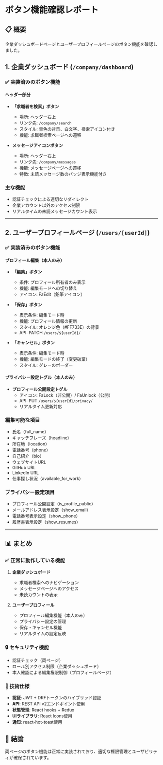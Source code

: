 # ボタン機能確認レポート

## 📋 概要
企業ダッシュボードページとユーザープロフィールページのボタン機能を確認しました。

## 1. 企業ダッシュボード (`/company/dashboard`)

### ✅ 実装済みのボタン機能

#### ヘッダー部分
- **「求職者を検索」ボタン**
  - 場所: ヘッダー右上
  - リンク先: `/company/search`
  - スタイル: 青色の背景、白文字、検索アイコン付き
  - 機能: 求職者検索ページへの遷移

- **メッセージアイコンボタン**
  - 場所: ヘッダー右上
  - リンク先: `/company/messages`
  - 機能: メッセージページへの遷移
  - 特徴: 未読メッセージ数のバッジ表示機能付き

### 主な機能
- 認証チェックによる適切なリダイレクト
- 企業アカウント以外のアクセス制限
- リアルタイムの未読メッセージカウント表示

---

## 2. ユーザープロフィールページ (`/users/[userId]`)

### ✅ 実装済みのボタン機能

#### プロフィール編集（本人のみ）
- **「編集」ボタン**
  - 条件: プロフィール所有者のみ表示
  - 機能: 編集モードへの切り替え
  - アイコン: FaEdit（鉛筆アイコン）

- **「保存」ボタン**
  - 表示条件: 編集モード時
  - 機能: プロフィール情報の更新
  - スタイル: オレンジ色（#FF733E）の背景
  - API: PATCH `/users/${userId}/`

- **「キャンセル」ボタン**
  - 表示条件: 編集モード時
  - 機能: 編集モードの終了（変更破棄）
  - スタイル: グレーのボーダー

#### プライバシー設定トグル（本人のみ）
- **プロフィール公開設定トグル**
  - アイコン: FaLock（非公開）/ FaUnlock（公開）
  - API: PUT `/users/${userId}/privacy/`
  - リアルタイム更新対応

### 編集可能な項目
- 氏名（full_name）
- キャッチフレーズ（headline）
- 所在地（location）
- 電話番号（phone）
- 自己紹介（bio）
- ウェブサイトURL
- GitHub URL
- LinkedIn URL
- 仕事探し状況（available_for_work）

### プライバシー設定項目
- プロフィール公開設定（is_profile_public）
- メールアドレス表示設定（show_email）
- 電話番号表示設定（show_phone）
- 履歴書表示設定（show_resumes）

---

## 📊 まとめ

### ✅ 正常に動作している機能
1. **企業ダッシュボード**
   - 求職者検索へのナビゲーション
   - メッセージページへのアクセス
   - 未読カウントの表示

2. **ユーザープロフィール**
   - プロフィール編集機能（本人のみ）
   - プライバシー設定の管理
   - 保存・キャンセル機能
   - リアルタイムの設定反映

### 🔒 セキュリティ機能
- 認証チェック（両ページ）
- ロール別アクセス制限（企業ダッシュボード）
- 本人確認による編集権限制御（プロフィールページ）

### 📝 技術仕様
- **認証**: JWT + DRFトークンのハイブリッド認証
- **API**: REST API v2エンドポイント使用
- **状態管理**: React hooks + Redux
- **UIライブラリ**: React Icons使用
- **通知**: react-hot-toast使用

## 🎯 結論
両ページのボタン機能は正常に実装されており、適切な権限管理とユーザビリティが確保されています。